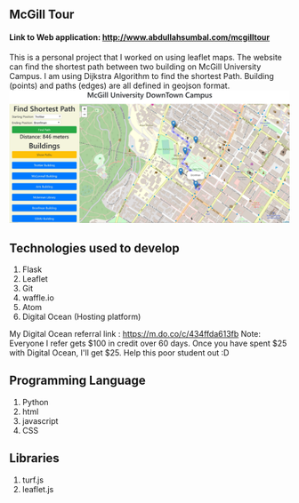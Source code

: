 ## McGill Tour

#### Link to Web application: http://www.abdullahsumbal.com/mcgilltour

This is a personal project that I worked on using leaflet maps. The website can find the shortest path between two building on McGill University Campus. I am using Dijkstra Algorithm to find the shortest Path. Building (points) and paths (edges) are all defined in geojson format.
 ![](image/interface.JPG)

## Technologies used to develop
1. Flask
2. Leaflet
3. Git
4. waffle.io
5. Atom
6. Digital Ocean (Hosting platform)

My Digital Ocean referral link : https://m.do.co/c/434ffda613fb
Note: Everyone I refer gets $100 in credit over 60 days. Once you have spent $25 with Digital Ocean, I'll get $25. Help this poor student out :D

## Programming Language
1. Python
2. html
3. javascript
4. CSS

## Libraries
1. turf.js
2. leaflet.js

